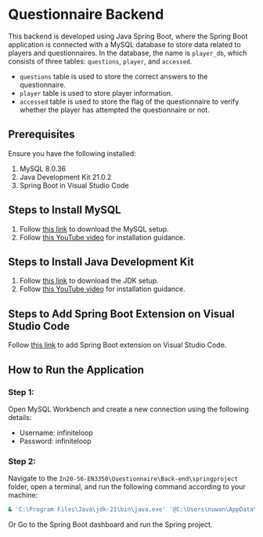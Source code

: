 # Questionnaire Backend

This backend is developed using Java Spring Boot, where the Spring Boot application is connected with a MySQL database to store data related to players and questionnaires. In the database, the name is `player_db`, which consists of three tables: `questions`, `player`, and `accessed`. 

- `questions` table is used to store the correct answers to the questionnaire.
- `player` table is used to store player information.
- `accessed` table is used to store the flag of the questionnaire to verify whether the player has attempted the questionnaire or not.

## Prerequisites
Ensure you have the following installed:
1. MySQL 8.0.36
2. Java Development Kit 21.0.2
3. Spring Boot in Visual Studio Code

## Steps to Install MySQL
1. Follow [this link](https://dev.mysql.com/downloads/installer/) to download the MySQL setup.
2. Follow [this YouTube video](https://www.youtube.com/watch?v=GwHpIl0vqY4) for installation guidance.

## Steps to Install Java Development Kit
1. Follow [this link](https://www.oracle.com/java/technologies/downloads/) to download the JDK setup.
2. Follow [this YouTube video](https://www.youtube.com/watch?v=WRISYpKhIrc&t=2s) for installation guidance.

## Steps to Add Spring Boot Extension on Visual Studio Code
Follow [this link](https://code.visualstudio.com/docs/java/java-spring-boot) to add Spring Boot extension on Visual Studio Code.

## How to Run the Application
### Step 1:
Open MySQL Workbench and create a new connection using the following details:
- Username: infiniteloop
- Password: infiniteloop

### Step 2:
Navigate to the `In20-S6-EN3350\Questionnaire\Back-end\springproject` folder, open a terminal, and run the following command according to your machine:
```bash
& 'C:\Program Files\Java\jdk-21\bin\java.exe' '@C:\Users\nuwan\AppData\Local\Temp\cp_ro0fkjvkub1511x2kn2p4tv1.argfile' 'com.infiniteloop.springproject.SpringprojectApplication'
```
Or
Go to the Spring Boot dashboard and run the Spring project.
